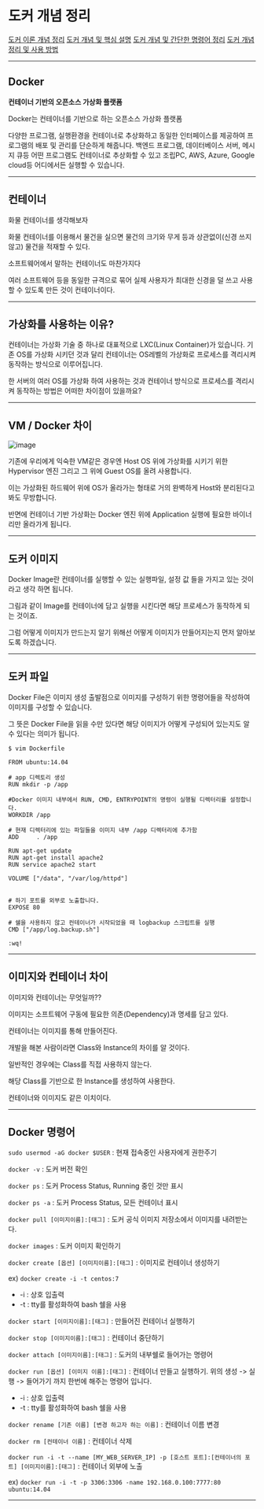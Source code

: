 # 도커 개념 정리

[도커 이론 개념 정리](https://velog.io/@cckn/Docker-%EC%9D%B4%EB%A1%A0-%EA%B0%9C%EB%85%90-%EC%A0%95%EB%A6%AC)
[도커 개념 및 핵심 설명](https://khj93.tistory.com/entry/Docker-Docker-%EA%B0%9C%EB%85%90)
[도커 개념 및 간단한 명령어 정리](https://jungwoon.github.io/docker/2019/01/11/Docker-1.html)
[도커 개념 정리 및 사용 방법](https://cultivo-hy.github.io/docker/image/usage/2019/03/14/Docker%EC%A0%95%EB%A6%AC/)

---

## Docker

**컨테이너 기반의 오픈소스 가상화 플랫폼**

Docker는 컨테이너를 기반으로 하는 오픈소스 가상화 플랫폼

다양한 프로그램, 실행환경을 컨테이너로 추상화하고 동일한 인터페이스를 제공하여 프로그램의 배포 및 관리를 단순하게 해줍니다. 백엔드 프로그램, 데이터베이스 서버, 메시지 큐등 어떤 프로그램도 컨테이너로 추상화할 수 있고 조립PC, AWS, Azure, Google cloud등 어디에서든 실행할 수 있습니다.

---

## 컨테이너

화물 컨테이너를 생각해보자

화물 컨테이너를 이용해서 물건을 실으면 물건의 크기와 무게 등과 상관없이(신경 쓰지 않고) 물건을 적재할 수 있다.

소프트웨어에서 말하는 컨테이너도 마찬가지다

여러 소프트웨어 등을 동일한 규격으로 묶어 실제 사용자가 최대한 신경을 덜 쓰고 사용할 수 있도록 만든 것이 컨테이너이다.

---

## 가상화를 사용하는 이유?

컨테이너는 가상화 기술 중 하나로 대표적으로 LXC(Linux Container)가 있습니다. 기존 OS를 가상화 시키던 것과 달리 컨테이너는 OS레벨의 가상화로 프로세스를 격리시켜 동작하는 방식으로 이루어집니다.

한 서버의 여러 OS를 가상화 하여 사용하는 것과 컨테이너 방식으로 프로세스를 격리시켜 동작하는 방법은 어떠한 차이점이 있을까요?

---

## VM / Docker 차이

![image](https://user-images.githubusercontent.com/37138188/127309655-3762f976-363d-4ab9-b153-2b902fbf0d33.png)

기존에 우리에게 익숙한 VM같은 경우엔 Host OS 위에 가상화를 시키기 위한 Hypervisor 엔진 그리고 그 위에 Guest OS를 올려 사용합니다.

이는 가상화된 하드웨어 위에 OS가 올라가는 형태로 거의 완벽하게 Host와 분리된다고 봐도 무방합니다.

반면에 컨테이너 기반 가상화는 Docker 엔진 위에 Application 실행에 필요한 바이너리만 올라가게 됩니다.

---

## 도커 이미지

Docker Image란 컨테이너를 실행할 수 있는 실행파일, 설정 값 들을 가지고 있는 것이라고 생각 하면 됩니다.

그림과 같이 Image를 컨테이너에 담고 실행을 시킨다면 해당 프로세스가 동작하게 되는 것이죠.

그럼 어떻게 이미지가 만드는지 알기 위해선 어떻게 이미지가 만들어지는지 먼저 알아보도록 하겠습니다.


---

## 도커 파일

Docker File은 이미지 생성 출발점으로 이미지를 구성하기 위한 명령어들을 작성하여 이미지를 구성할 수 있습니다.

그 뜻은 Docker File을 읽을 수만 있다면 해당 이미지가 어떻게 구성되어 있는지도 알 수 있다는 의미가 됩니다.

```
$ vim Dockerfile

FROM ubuntu:14.04

# app 디렉토리 생성
RUN mkdir -p /app

#Docker 이미지 내부에서 RUN, CMD, ENTRYPOINT의 명령이 실행될 디렉터리를 설정합니다.
WORKDIR /app  

# 현재 디렉터리에 있는 파일들을 이미지 내부 /app 디렉터리에 추가함
ADD     . /app

RUN apt-get update
RUN apt-get install apache2
RUN service apache2 start

VOLUME ["/data", "/var/log/httpd"]


# 하기 포트를 외부로 노출합니다.
EXPOSE 80

# 쉘을 사용하지 않고 컨테이너가 시작되었을 때 logbackup 스크립트를 실행
CMD ["/app/log.backup.sh"]

:wq!
```

---

## 이미지와 컨테이너 차이

이미지와 컨테이너는 무엇일까??

이미지는 소프트웨어 구동에 필요한 의존(Dependency)과 명세를 담고 있다.

컨테이너는 이미지를 통해 만들어진다.

개발을 해본 사람이라면 Class와 Instance의 차이를 알 것이다.

일반적인 경우에는 Class를 직접 사용하지 않는다.

해당 Class를 기반으로 한 Instance를 생성하여 사용한다.

컨테이너와 이미지도 같은 이치이다.

---

## Docker 명령어

`sudo usermod -aG docker $USER` : 현재 접속중인 사용자에게 권한주기

`docker -v` : 도커 버전 확인

`docker ps` : 도커 Process Status, Running 중인 것만 표시

`docker ps -a` : 도커 Process Status, 모든 컨테이너 표시

`docker pull [이미지이름]:[태그]` : 도커 공식 이미지 저장소에서 이미지를 내려받는다.

`docker images` : 도커 이미지 확인하기

`docker create [옵션] [이미지이름]:[태그]` : 이미지로 컨테이너 생성하기

ex) `docker create -i -t centos:7`
- -i : 상호 입출력
- -t : tty를 활성화하여 bash 쉘을 사용

`docker start [이미지이름]:[태그]` : 만들어진 컨테이너 실행하기

`docker stop [이미지이름]:[태그]` : 컨테이너 중단하기

`docker attach [이미지이름]:[태그]` : 도커의 내부쉘로 들어가는 명령어

`docker run [옵션] [이미지 이름]:[태그]` : 컨테이너 만들고 실행하기. 위의 생성 -> 실행 -> 들어가기 까지 한번에 해주는 명령어 입니다.
- -i : 상호 입출력
- -t : tty를 활성화하여 bash 쉘을 사용

`docker rename [기존 이름] [변경 하고자 하는 이름]` : 컨테이너 이름 변경

`docker rm [컨테이너 이름]` : 컨테이너 삭제

`docker run -i -t --name [MY_WEB_SERVER_IP] -p [호스트 포트]:[컨테이너의 포트] [이미지이름]:[태그]` : 컨테이너 외부에 노출

ex) `docker run -i -t -p 3306:3306 -name 192.168.0.100:7777:80 ubuntu:14.04`

---

